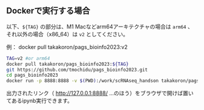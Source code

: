 ## Dockerで実行する場合
以下、`${TAG}` の部分は、M1 Macなどarm64アーキテクチャの場合は `arm64` 、それ以外の場合（x86_64）は `v2` としてください。

例： docker pull takakoron/pags_bioinfo2023:v2

```bash
TAG=v2 #or arm64
docker pull takakoron/pags_bioinfo2023:${TAG}
git https://github.com/tmochidu/pags_bioinfo2023.git
cd pags_bioinfo2023 
docker run -p 8888:8888 -v $(PWD):/work/scRNAseq_handson takakoron/pags_bioinfo2023:${TAG} bash -c "export PS1=dummy && source /root/.bashrc && jupyter notebook --ip=0.0.0.0 --port=8888 --allow-root"

```
出力されたリンク（ http://127.0.0.1:8888/ ...のほう）をブラウザで開けば置いてあるipynb実行できます。
